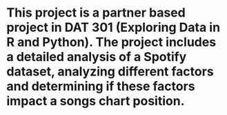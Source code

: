 # This project is a partner based project in DAT 301 (Exploring Data in R and Python). The project includes a detailed analysis of a Spotify dataset, analyzing different factors and determining if these factors impact a songs chart position. 
